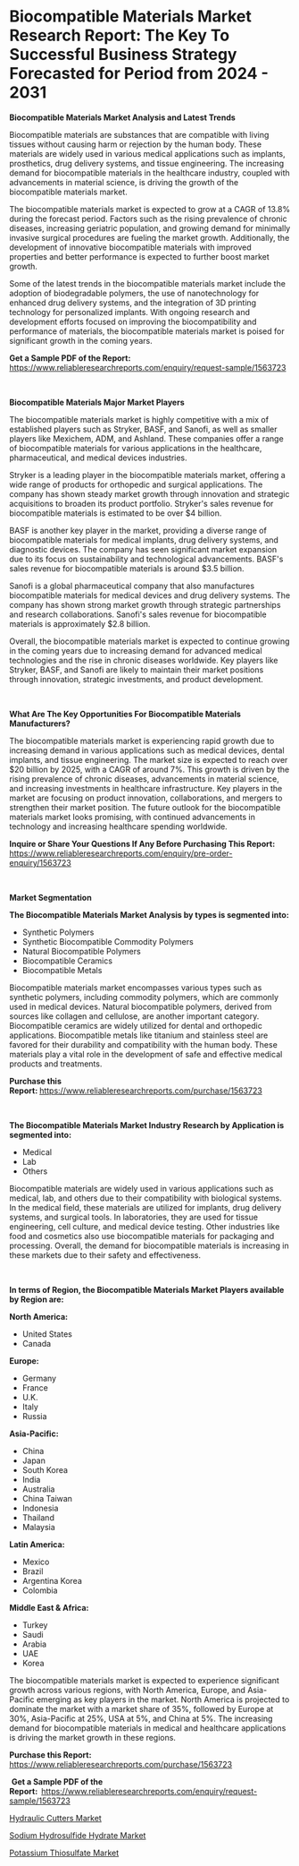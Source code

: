 <p><h1>Biocompatible Materials Market Research Report: The Key To Successful Business Strategy Forecasted for Period from 2024 - 2031</h1></p><p><strong>Biocompatible Materials Market Analysis and Latest Trends</strong></p>
<p><p>Biocompatible materials are substances that are compatible with living tissues without causing harm or rejection by the human body. These materials are widely used in various medical applications such as implants, prosthetics, drug delivery systems, and tissue engineering. The increasing demand for biocompatible materials in the healthcare industry, coupled with advancements in material science, is driving the growth of the biocompatible materials market.</p><p>The biocompatible materials market is expected to grow at a CAGR of 13.8% during the forecast period. Factors such as the rising prevalence of chronic diseases, increasing geriatric population, and growing demand for minimally invasive surgical procedures are fueling the market growth. Additionally, the development of innovative biocompatible materials with improved properties and better performance is expected to further boost market growth.</p><p>Some of the latest trends in the biocompatible materials market include the adoption of biodegradable polymers, the use of nanotechnology for enhanced drug delivery systems, and the integration of 3D printing technology for personalized implants. With ongoing research and development efforts focused on improving the biocompatibility and performance of materials, the biocompatible materials market is poised for significant growth in the coming years.</p></p>
<p><strong>Get a Sample PDF of the Report:&nbsp;</strong> <a href="https://www.reliableresearchreports.com/enquiry/request-sample/1563723">https://www.reliableresearchreports.com/enquiry/request-sample/1563723</a></p>
<p>&nbsp;</p>
<p><strong>Biocompatible Materials Major Market Players</strong></p>
<p><p>The biocompatible materials market is highly competitive with a mix of established players such as Stryker, BASF, and Sanofi, as well as smaller players like Mexichem, ADM, and Ashland. These companies offer a range of biocompatible materials for various applications in the healthcare, pharmaceutical, and medical devices industries.</p><p>Stryker is a leading player in the biocompatible materials market, offering a wide range of products for orthopedic and surgical applications. The company has shown steady market growth through innovation and strategic acquisitions to broaden its product portfolio. Stryker's sales revenue for biocompatible materials is estimated to be over $4 billion.</p><p>BASF is another key player in the market, providing a diverse range of biocompatible materials for medical implants, drug delivery systems, and diagnostic devices. The company has seen significant market expansion due to its focus on sustainability and technological advancements. BASF's sales revenue for biocompatible materials is around $3.5 billion.</p><p>Sanofi is a global pharmaceutical company that also manufactures biocompatible materials for medical devices and drug delivery systems. The company has shown strong market growth through strategic partnerships and research collaborations. Sanofi's sales revenue for biocompatible materials is approximately $2.8 billion.</p><p>Overall, the biocompatible materials market is expected to continue growing in the coming years due to increasing demand for advanced medical technologies and the rise in chronic diseases worldwide. Key players like Stryker, BASF, and Sanofi are likely to maintain their market positions through innovation, strategic investments, and product development.</p></p>
<p>&nbsp;</p>
<p><strong>What Are The Key Opportunities For Biocompatible Materials Manufacturers?</strong></p>
<p><p>The biocompatible materials market is experiencing rapid growth due to increasing demand in various applications such as medical devices, dental implants, and tissue engineering. The market size is expected to reach over $20 billion by 2025, with a CAGR of around 7%. This growth is driven by the rising prevalence of chronic diseases, advancements in material science, and increasing investments in healthcare infrastructure. Key players in the market are focusing on product innovation, collaborations, and mergers to strengthen their market position. The future outlook for the biocompatible materials market looks promising, with continued advancements in technology and increasing healthcare spending worldwide.</p></p>
<p><strong>Inquire or Share Your Questions If Any Before Purchasing This Report:</strong> <a href="https://www.reliableresearchreports.com/enquiry/pre-order-enquiry/1563723">https://www.reliableresearchreports.com/enquiry/pre-order-enquiry/1563723</a></p>
<p>&nbsp;</p>
<p><strong>Market Segmentation</strong></p>
<p><strong>The Biocompatible Materials Market Analysis by types is segmented into:</strong></p>
<p><ul><li>Synthetic Polymers</li><li>Synthetic Biocompatible Commodity Polymers</li><li>Natural Biocompatible Polymers</li><li>Biocompatible Ceramics</li><li>Biocompatible Metals</li></ul></p>
<p><p>Biocompatible materials market encompasses various types such as synthetic polymers, including commodity polymers, which are commonly used in medical devices. Natural biocompatible polymers, derived from sources like collagen and cellulose, are another important category. Biocompatible ceramics are widely utilized for dental and orthopedic applications. Biocompatible metals like titanium and stainless steel are favored for their durability and compatibility with the human body. These materials play a vital role in the development of safe and effective medical products and treatments.</p></p>
<p><strong>Purchase this Report:&nbsp;</strong><a href="https://www.reliableresearchreports.com/purchase/1563723">https://www.reliableresearchreports.com/purchase/1563723</a></p>
<p>&nbsp;</p>
<p><strong>The Biocompatible Materials Market Industry Research by Application is segmented into:</strong></p>
<p><ul><li>Medical</li><li>Lab</li><li>Others</li></ul></p>
<p><p>Biocompatible materials are widely used in various applications such as medical, lab, and others due to their compatibility with biological systems. In the medical field, these materials are utilized for implants, drug delivery systems, and surgical tools. In laboratories, they are used for tissue engineering, cell culture, and medical device testing. Other industries like food and cosmetics also use biocompatible materials for packaging and processing. Overall, the demand for biocompatible materials is increasing in these markets due to their safety and effectiveness.</p></p>
<p>&nbsp;</p>
<p><strong>In terms of Region, the Biocompatible Materials Market Players available by Region are:</strong></p>
<p>
    <p> <strong> North America: </strong>
        <ul>
            <li>United States</li>
            <li>Canada</li>
        </ul>
        </p> 
    <p> <strong> Europe: </strong>
        <ul>
            <li>Germany</li>
            <li>France</li>
            <li>U.K.</li>
            <li>Italy</li>
            <li>Russia</li>
        </ul>
        </p> 
    <p> <strong> Asia-Pacific: </strong>
        <ul>
            <li>China</li>
            <li>Japan</li>
            <li>South Korea</li>
            <li>India</li>
            <li>Australia</li>
            <li>China Taiwan</li>
            <li>Indonesia</li>
            <li>Thailand</li>
            <li>Malaysia</li>
        </ul>
        </p> 
    <p> <strong> Latin America: </strong>
        <ul>
            <li>Mexico</li>
            <li>Brazil</li>
            <li>Argentina Korea</li>
            <li>Colombia</li>
        </ul>
        </p> 
    <p> <strong> Middle East & Africa: </strong>
        <ul>
            <li>Turkey</li>
            <li>Saudi</li>
            <li>Arabia</li>
            <li>UAE</li>
            <li>Korea</li>
        </ul>
    </p>
    </p>
<p><p>The biocompatible materials market is expected to experience significant growth across various regions, with North America, Europe, and Asia-Pacific emerging as key players in the market. North America is projected to dominate the market with a market share of 35%, followed by Europe at 30%, Asia-Pacific at 25%, USA at 5%, and China at 5%. The increasing demand for biocompatible materials in medical and healthcare applications is driving the market growth in these regions.</p></p>
<p><strong>Purchase this Report: </strong><a href="https://www.reliableresearchreports.com/purchase/1563723">https://www.reliableresearchreports.com/purchase/1563723</a></p>
<p>&nbsp;<strong>Get a Sample PDF of the Report:&nbsp;&nbsp;</strong><a href="https://www.reliableresearchreports.com/enquiry/request-sample/1563723">https://www.reliableresearchreports.com/enquiry/request-sample/1563723</a></p>
<p><strong></strong></p>
<p><p><a href="https://metal-farmhouse-e95.notion.site/Hydraulic-Cutters-Market-Research-Report-The-Key-To-Successful-Business-Strategy-Forecasted-for-Per-6eba3bea229c40da825d8f886b916e2f">Hydraulic Cutters Market</a></p><p><a href="https://github.com/mbisetmhermsr/Market-Research-Report-List-1/blob/main/sodium-hydrosulfide-hydrate-market.md">Sodium Hydrosulfide Hydrate Market</a></p><p><a href="https://github.com/zjyglelu/Market-Research-Report-List-1/blob/main/potassium-thiosulfate-market.md">Potassium Thiosulfate Market</a></p></p>